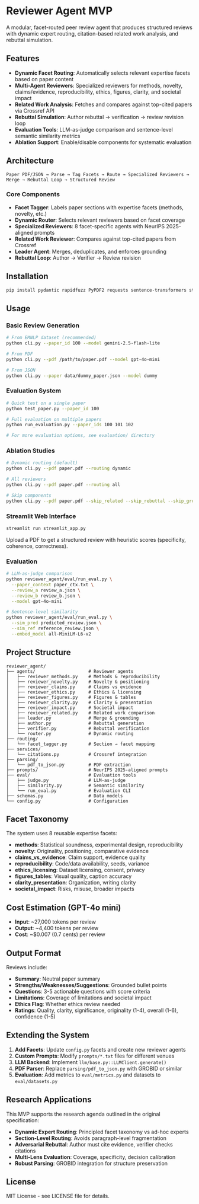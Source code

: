 # Reviewer Agent MVP

A modular, facet-routed peer review agent that produces structured reviews with dynamic expert routing, citation-based related work analysis, and rebuttal simulation.

## Features

- **Dynamic Facet Routing**: Automatically selects relevant expertise facets based on paper content
- **Multi-Agent Reviewers**: Specialized reviewers for methods, novelty, claims/evidence, reproducibility, ethics, figures, clarity, and societal impact
- **Related Work Analysis**: Fetches and compares against top-cited papers via Crossref API
- **Rebuttal Simulation**: Author rebuttal → verification → review revision loop
- **Evaluation Tools**: LLM-as-judge comparison and sentence-level semantic similarity metrics
- **Ablation Support**: Enable/disable components for systematic evaluation

## Architecture

```
Paper PDF/JSON → Parse → Tag Facets → Route → Specialized Reviewers → Merge → Rebuttal Loop → Structured Review
```

### Core Components

- **Facet Tagger**: Labels paper sections with expertise facets (methods, novelty, etc.)
- **Dynamic Router**: Selects relevant reviewers based on facet coverage
- **Specialized Reviewers**: 8 facet-specific agents with NeurIPS 2025-aligned prompts
- **Related Work Reviewer**: Compares against top-cited papers from Crossref
- **Leader Agent**: Merges, deduplicates, and enforces grounding
- **Rebuttal Loop**: Author → Verifier → Review revision

## Installation

```bash
pip install pydantic rapidfuzz PyPDF2 requests sentence-transformers streamlit
```

## Usage

### Basic Review Generation

```bash
# From EMNLP dataset (recommended)
python cli.py --paper_id 100 --model gemini-2.5-flash-lite

# From PDF
python cli.py --pdf /path/to/paper.pdf --model gpt-4o-mini

# From JSON
python cli.py --paper data/dummy_paper.json --model dummy
```

### Evaluation System

```bash
# Quick test on a single paper
python test_paper.py --paper_id 100

# Full evaluation on multiple papers
python run_evaluation.py --paper_ids 100 101 102

# For more evaluation options, see evaluation/ directory
```

### Ablation Studies

```bash
# Dynamic routing (default)
python cli.py --pdf paper.pdf --routing dynamic

# All reviewers
python cli.py --pdf paper.pdf --routing all

# Skip components
python cli.py --pdf paper.pdf --skip_related --skip_rebuttal --skip_grounding
```

### Streamlit Web Interface

```bash
streamlit run streamlit_app.py
```

Upload a PDF to get a structured review with heuristic scores (specificity, coherence, correctness).

### Evaluation

```bash
# LLM-as-judge comparison
python reviewer_agent/eval/run_eval.py \
  --paper_context paper_ctx.txt \
  --review_a review_a.json \
  --review_b review_b.json \
  --model gpt-4o-mini

# Sentence-level similarity
python reviewer_agent/eval/run_eval.py \
  --sim_pred predicted_review.json \
  --sim_ref reference_review.json \
  --embed_model all-MiniLM-L6-v2
```

## Project Structure

```
reviewer_agent/
├── agents/                    # Reviewer agents
│   ├── reviewer_methods.py    # Methods & reproducibility
│   ├── reviewer_novelty.py    # Novelty & positioning  
│   ├── reviewer_claims.py     # Claims vs evidence
│   ├── reviewer_ethics.py     # Ethics & licensing
│   ├── reviewer_figures.py    # Figures & tables
│   ├── reviewer_clarity.py    # Clarity & presentation
│   ├── reviewer_impact.py     # Societal impact
│   ├── reviewer_related.py    # Related work comparison
│   ├── leader.py              # Merge & grounding
│   ├── author.py              # Rebuttal generation
│   ├── verifier.py            # Rebuttal verification
│   └── router.py              # Dynamic routing
├── routing/
│   └── facet_tagger.py        # Section → facet mapping
├── services/
│   └── citations.py           # Crossref integration
├── parsing/
│   └── pdf_to_json.py         # PDF extraction
├── prompts/                   # NeurIPS 2025-aligned prompts
├── eval/                      # Evaluation tools
│   ├── judge.py               # LLM-as-judge
│   ├── similarity.py          # Semantic similarity
│   └── run_eval.py            # Evaluation CLI
├── schemas.py                 # Data models
└── config.py                  # Configuration
```

## Facet Taxonomy

The system uses 8 reusable expertise facets:

- **methods**: Statistical soundness, experimental design, reproducibility
- **novelty**: Originality, positioning, comparative evidence  
- **claims_vs_evidence**: Claim support, evidence quality
- **reproducibility**: Code/data availability, seeds, variance
- **ethics_licensing**: Dataset licensing, consent, privacy
- **figures_tables**: Visual quality, caption accuracy
- **clarity_presentation**: Organization, writing clarity
- **societal_impact**: Risks, misuse, broader impacts

## Cost Estimation (GPT-4o mini)

- **Input**: ~27,000 tokens per review
- **Output**: ~4,400 tokens per review  
- **Cost**: ~$0.007 (0.7 cents) per review

## Output Format

Reviews include:
- **Summary**: Neutral paper summary
- **Strengths/Weaknesses/Suggestions**: Grounded bullet points
- **Questions**: 3-5 actionable questions with score criteria
- **Limitations**: Coverage of limitations and societal impact
- **Ethics Flag**: Whether ethics review needed
- **Ratings**: Quality, clarity, significance, originality (1-4), overall (1-6), confidence (1-5)

## Extending the System

1. **Add Facets**: Update `config.py` facets and create new reviewer agents
2. **Custom Prompts**: Modify `prompts/*.txt` files for different venues
3. **LLM Backend**: Implement `llm/base.py::LLMClient.generate()`
4. **PDF Parser**: Replace `parsing/pdf_to_json.py` with GROBID or similar
5. **Evaluation**: Add metrics to `eval/metrics.py` and datasets to `eval/datasets.py`

## Research Applications

This MVP supports the research agenda outlined in the original specification:
- **Dynamic Expert Routing**: Principled facet taxonomy vs ad-hoc experts
- **Section-Level Routing**: Avoids paragraph-level fragmentation  
- **Adversarial Rebuttal**: Author must cite evidence, verifier checks citations
- **Multi-Lens Evaluation**: Coverage, specificity, decision calibration
- **Robust Parsing**: GROBID integration for structure preservation

## License

MIT License - see LICENSE file for details.